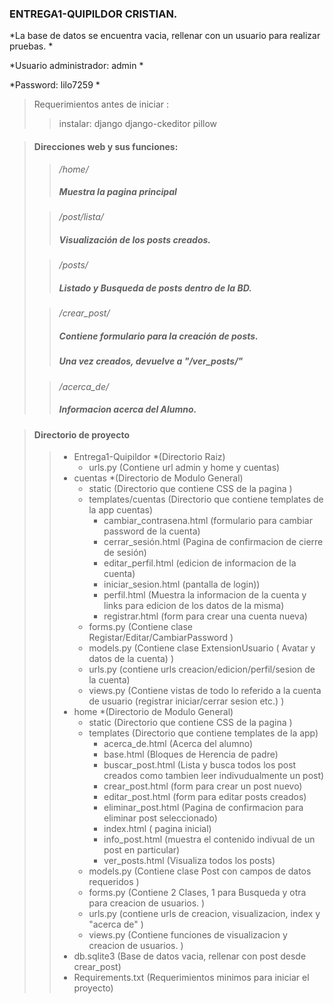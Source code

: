 ### ENTREGA1-QUIPILDOR CRISTIAN.

*La base de datos se encuentra vacia, rellenar con un usuario para realizar pruebas. *

*Usuario administrador:  admin  *

*Password: lilo7259    *

>Requerimientos antes de iniciar :
>>instalar:
>>django
>>django-ckeditor
>>pillow



> #### Direcciones web y sus funciones:
>
>> */home/* 
>> ##### Muestra la pagina principal
>
>>*/post/lista/*
>>##### Visualización de los posts creados.
>
>>*/posts/*
>>##### Listado y Busqueda de posts dentro de la BD.
>
>>*/crear_post/*
>>##### Contiene formulario para la creación de posts.
>>##### Una vez creados, devuelve a "/ver_posts/"
>
>>*/acerca_de/*
>>##### Informacion acerca del Alumno.

> #### Directorio de proyecto
>
>> - Entrega1-Quipildor  *(Directorio Raiz)
>>      - urls.py (Contiene url admin y home y cuentas)
>> - cuentas  *(Directorio de Modulo General)
>>      - static (Directorio que contiene CSS de la pagina )
>>      - templates/cuentas (Directorio que contiene templates de la app cuentas)
>>          - cambiar_contrasena.html (formulario para cambiar password de la cuenta)
>>          - cerrar_sesión.html (Pagina de confirmacion de cierre de sesión)
>>          - editar_perfil.html (edicion de informacion de la cuenta)
>>          - iniciar_sesion.html (pantalla de login))
>>          - perfil.html (Muestra la informacion de la cuenta y links para edicion de los datos de la misma)
>>          - registrar.html (form para crear una cuenta nueva)
>>      - forms.py (Contiene clase Registar/Editar/CambiarPassword )
>>      - models.py (Contiene clase ExtensionUsuario ( Avatar y datos de la cuenta) )
>>      - urls.py (contiene urls creacion/edicion/perfil/sesion de la cuenta)
>>      - views.py (Contiene vistas de todo lo referido a la cuenta de usuario (registrar iniciar/cerrar sesion etc.) )
>> - home  *(Directorio de Modulo General)
>>      - static (Directorio que contiene CSS de la pagina )
>>      - templates (Directorio que contiene templates de la app)
>>          - acerca_de.html (Acerca del alumno)
>>          - base.html (Bloques de Herencia de padre)
>>          - buscar_post.html (Lista y busca todos los post creados como tambien leer indivudualmente un post)
>>          - crear_post.html (form para crear un post nuevo)
>>          - editar_post.html (form para editar posts creados)
>>          - eliminar_post.html (Pagina de confirmacion para eliminar post seleccionado)
>>          - index.html ( pagina inicial)
>>          - info_post.html (muestra el contenido indivual de un post en particular)
>>          - ver_posts.html (Visualiza todos los posts)
>>      - models.py (Contiene clase Post con campos de datos requeridos )
>>      - forms.py (Contiene 2 Clases, 1 para Busqueda y otra para creacion de usuarios. )
>>      - urls.py (contiene urls de creacion, visualizacion, index y "acerca de" )
>>      - views.py (Contiene funciones de visualizacion y creacion de usuarios. )
>> - db.sqlite3  (Base de datos vacia, rellenar con post desde crear_post)
>> - Requirements.txt  (Requerimientos minimos para iniciar el proyecto)